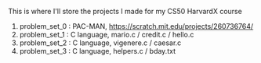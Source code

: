 This is where I'll store the projects I made for my CS50 HarvardX course

1. problem_set_0 : PAC-MAN,   https://scratch.mit.edu/projects/260736764/ 
2. problem_set_1 : C language, mario.c / credit.c / hello.c
3. problem_set_2 : C language, vigenere.c / caesar.c
4. problem_set_3 : C language, helpers.c / bday.txt 
